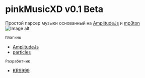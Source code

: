 
# pinkMusicXD v0.1 Beta
Простой парсер музыки основанный на [AmplitudeJs](https://521dimensions.com/open-source/amplitudejs) и [mp3ton](https://mp3ton.info)
![Image alt](https://i.postimg.cc/QCyZjJJV/Screen-Shot-20190210153055.png)
```
Плагины
```
* [AmplitudeJs](https://521dimensions.com/open-source/amplitudejs)
* [particles](https://vincentgarreau.com/particles.js/)
```
Разработчик
```
* [KRS999](https://vk.com/krs999)
